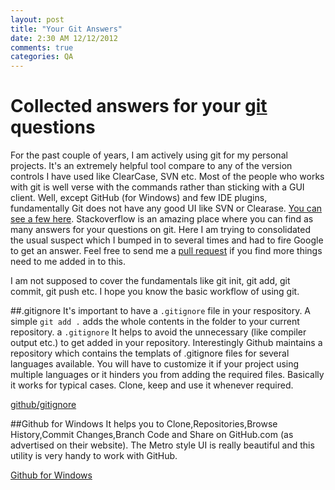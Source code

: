 ```yaml
---
layout: post
title: "Your Git Answers"
date: 2:30 AM 12/12/2012
comments: true
categories: QA
---
```


# Collected answers for your [git](http://git-scm.com/) questions

For the past couple of years, I am actively using git for my personal projects. It's an extremely helpful tool compare to any of the version controls I have used like ClearCase, SVN etc. Most of the people who works with git is well verse with the commands rather than sticking with a GUI client. Well, except GitHub (for Windows) and few IDE plugins, fundamentally Git does not have any good UI like SVN or Clearase. [You can see a few here](http://git-scm.com/download/gui/win). Stackoverflow is an amazing place where you can find as many answers for your questions on git. Here I am trying to consolidated the usual suspect which I bumped in to several times and had to fire Google to get an answer. Feel free to send me a [pull request](https://help.github.com/articles/using-pull-requests) if you find more things need to me added in to this.

I am not supposed to cover the fundamentals like git init, git add, git commit, git push etc. I hope you know the basic workflow of using git.

##.gitignore
It's important to have a `.gitignore` file in your respository. A simple `git add .` adds the whole contents in the folder to your current repository. a `.gitignore` It helps to avoid the unnecessary (like compiler output etc.) to get added in your repository. Interestingly Github maintains a repository which contains the templats of .gitignore files for several languages available. You will have to customize it if your project using multiple languages or it hinders you from adding the required files. Basically it works for typical cases. Clone, keep and use it whenever required.

[github/gitignore](https://github.com/github/gitignore)

##Github for Windows
It helps you to Clone,Repositories,Browse History,Commit Changes,Branch Code and Share on GitHub.com (as advertised on their website). The Metro style UI is really beautiful and this utility is very handy to work with GitHub.

[Github for Windows](http://windows.github.com/)